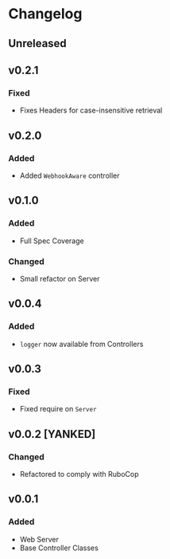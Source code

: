 # Changelog

## Unreleased

## v0.2.1
### Fixed
* Fixes Headers for case-insensitive retrieval

## v0.2.0
### Added
* Added `WebhookAware` controller

## v0.1.0
### Added
* Full Spec Coverage

### Changed
* Small refactor on Server

## v0.0.4
### Added
* `logger` now available from Controllers

## v0.0.3
### Fixed
* Fixed require on `Server`

## v0.0.2 [YANKED]
### Changed
* Refactored to comply with RuboCop

## v0.0.1
### Added
* Web Server
* Base Controller Classes
